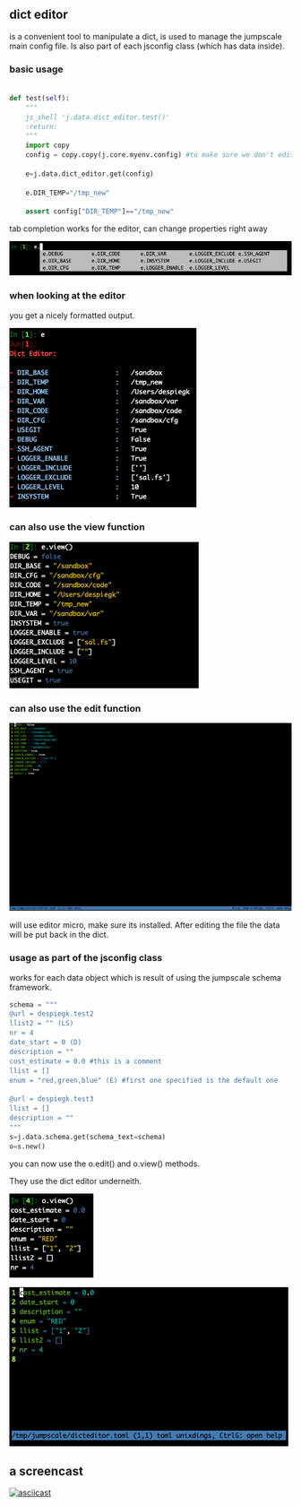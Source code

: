 ## dict editor

is a convenient tool to manipulate a dict, is used to manage the jumpscale main config file.
Is also part of each jsconfig class (which has data inside).

### basic usage

```python

def test(self):
    """
    js_shell 'j.data.dict_editor.test()'
    :return:
    """
    import copy
    config = copy.copy(j.core.myenv.config) #to make sure we don't edit the jumpscale config file

    e=j.data.dict_editor.get(config)

    e.DIR_TEMP="/tmp_new"

    assert config["DIR_TEMP"]=="/tmp_new"


```
tab completion works for the editor, can change properties right away

![](images/tab_complete.png)

### when looking at the editor

you get a nicely formatted output.

![](images/e.png)

### can also use the view function

![](images/view.png)


### can also use the edit function

![](images/edit.png)

will use editor micro, make sure its installed.
After editing the file the data will be put back in the dict.

### usage as part of the jsconfig class

works for each data object which is result of using the jumpscale schema framework.

```python
schema = """
@url = despiegk.test2
llist2 = "" (LS)
nr = 4
date_start = 0 (D)
description = ""
cost_estimate = 0.0 #this is a comment
llist = []
enum = "red,green,blue" (E) #first one specified is the default one

@url = despiegk.test3
llist = []
description = ""
"""
s=j.data.schema.get(schema_text=schema)
o=s.new()
```

you can now use the o.edit() and o.view() methods.

They use the dict editor underneith.

![](images/oview.png)

![](images/edit_o.png)


## a screencast

[![asciicast](https://asciinema.org/a/JCr6CP4F7HZBIaSPooYf832Ox.png)](https://asciinema.org/a/JCr6CP4F7HZBIaSPooYf832Ox)


